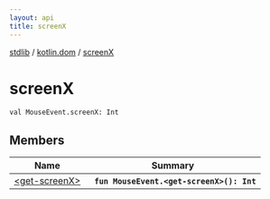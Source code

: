 ```yaml
---
layout: api
title: screenX
---
```

[stdlib](../../index.md) / [kotlin.dom](../index.md) / [screenX](index.md)

# screenX

```
val MouseEvent.screenX: Int
```

## Members

| Name | Summary |
|------|---------|
|[&lt;get-screenX&gt;](_get-screenX_.md)|&nbsp;&nbsp;**`fun MouseEvent.<get-screenX>(): Int`**<br>|
